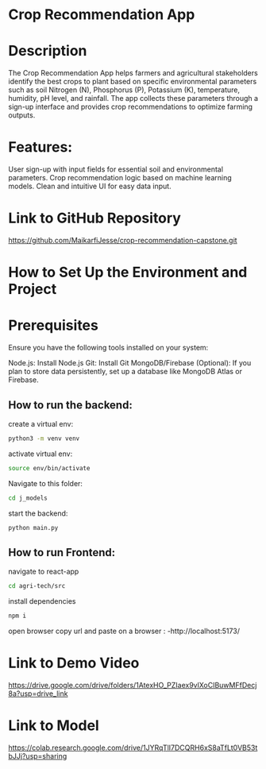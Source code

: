 # Crop Recommendation App

# Description

The Crop Recommendation App helps farmers and agricultural stakeholders identify the best crops to plant based on specific environmental parameters such as soil Nitrogen (N), Phosphorus (P), Potassium (K), temperature, humidity, pH level, and rainfall. The app collects these parameters through a sign-up interface and provides crop recommendations to optimize farming outputs.

# Features:

User sign-up with input fields for essential soil and environmental parameters.
Crop recommendation logic based on machine learning models.
Clean and intuitive UI for easy data input.

# Link to GitHub Repository
https://github.com/MaikarfiJesse/crop-recommendation-capstone.git

# How to Set Up the Environment and Project

# Prerequisites
Ensure you have the following tools installed on your system:

Node.js: Install Node.js
Git: Install Git
MongoDB/Firebase (Optional): If you plan to store data persistently, set up a database like MongoDB Atlas or Firebase.

## How to run the backend:

create a virtual env:
```sh
python3 -m venv venv
```

activate virtual env:
```sh
source env/bin/activate
```

Navigate to this folder:
```sh
cd j_models
```
start the backend:
```sh
python main.py
```

## How to run Frontend:
navigate to react-app
```sh
cd agri-tech/src
```

install dependencies
```sh
npm i
```

open browser
copy url and paste on a browser : -http://localhost:5173/


# Link to Demo Video
https://drive.google.com/drive/folders/1AtexHO_PZIaex9vlXoCIBuwMFfDecj8a?usp=drive_link 

# Link to Model 
https://colab.research.google.com/drive/1JYRqTlI7DCQRH6xS8aTfLt0VB53tbJJj?usp=sharing 
